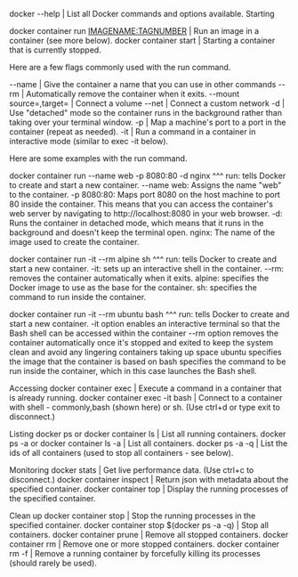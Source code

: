 docker --help | List all Docker commands and options available.
Starting


docker container run <OPTIONS> <IMAGENAME:TAGNUMBER> <COMMAND> | Run an image in a container (see more below).
docker container start <CONTAINERNAME>                         | Starting a container that is currently stopped.


Here are a few flags commonly used with the run command.


--name                                                 | Give the container a name that you can use in other commands
--rm                                                   | Automatically remove the container when it exits.
--mount source=<VOLUMENAME>,target=<PATH-IN-CONTAINER> | Connect a volume
--net                                                  | Connect a custom network
-d                                                     | Use "detached" mode so the container runs in the background rather than taking over your terminal window.
-p                                                     | Map a machine's port to a port in the container (repeat as needed).
-it                                                    | Run a command in a container in interactive mode (similar to exec -it below).

Here are some examples with the run command.

docker container run --name web -p 8080:80 -d nginx
^^^
run: tells Docker to create and start a new container.
--name web: Assigns the name "web" to the container.
-p 8080:80: Maps port 8080 on the host machine to port 80 inside the container. This means that you can access the container's web server by navigating to http://localhost:8080 in your web browser.
-d: Runs the container in detached mode, which means that it runs in the background and doesn't keep the terminal open.
nginx: The name of the image used to create the container.


docker container run -it --rm alpine sh
^^^
run: tells Docker to create and start a new container.
-it: sets up an interactive shell in the container.
--rm: removes the container automatically when it exits.
alpine: specifies the Docker image to use as the base for the container.
sh: specifies the command to run inside the container.


docker container run -it --rm ubuntu bash
^^^
run: tells Docker to create and start a new container.
-it option enables an interactive terminal so that the Bash shell can be accessed within the container
--rm option removes the container automatically once it's stopped and exited to keep the system clean and avoid any lingering containers taking up space
ubuntu specifies the image that the container is based on
bash specifies the command to be run inside the container, which in this case launches the Bash shell.


Accessing
docker container exec <CONTAINERNAME> <COMMMAND>  | Execute a command in a container that is already running.
docker container exec -it <CONTAINERNAME> bash    | Connect to a container with shell - commonly,bash (shown here) or sh. (Use ctrl+d or type exit to disconnect.)


Listing
docker ps or docker container ls                  | List all running containers.
docker ps -a or docker container ls -a            | List all containers.
docker ps -a -q                                   | List the ids of all containers (used to stop all containers - see below).


Monitoring
docker stats                             | Get live performance data. (Use ctrl+c to disconnect.)
docker container inspect <CONTAINERNAME> | Return json with metadata about the specified container.
docker container top <CONTAINERNAME>     | Display the running processes of the specified container.

Clean up
docker container stop <CONTAINERNAME>    | Stop the running processes in the specified container.
docker container stop $(docker ps -a -q) | Stop all containers.
docker container prune                   | Remove all stopped containers.
docker container rm <CONTAINERNAME>      | Remove one or more stopped containers.
docker container rm -f <CONTAINERNAME>   | Remove a running container by forcefully killing its processes (should rarely be used).

